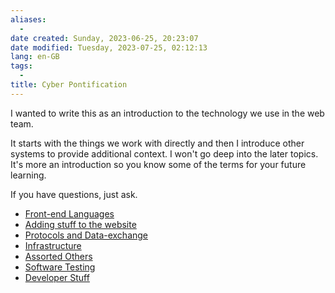 ```yaml
---
aliases:
  - 
date created: Sunday, 2023-06-25, 20:23:07
date modified: Tuesday, 2023-07-25, 02:12:13
lang: en-GB
tags:
  - 
title: Cyber Pontification
---
```



I wanted to write this as an introduction to the technology we use in the web team.

It starts with the things we work with directly and then I introduce other systems to provide additional context. I won't go deep into the later topics. It's more an introduction so you know some of the terms for your future learning.

If you have questions, just ask.

- [Front-end Languages](/front-endLanguages.html)
- [Adding stuff to the website](/addingStuffToTheWebsite.html)
- [Protocols and Data-exchange](/protocolsAndData-exchange.html)
- [Infrastructure](/infrastructure.html)
- [Assorted Others](/assortedOthers.html)
- [Software Testing](/softwareTesting.html)
- [Developer Stuff](/developerStuff.html)
